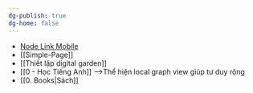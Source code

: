 ```yaml
---
dg-publish: true
dg-home: false
---
```

- [Node Link Mobile](https://m-nodelink.netlify.app/)
- [[Simple-Page]]
- [[Thiết lập digital garden]]
- [[0 - Học Tiếng Anh]] -->Thể hiện local graph view giúp tư duy rộng
- [[0. Books|Sách]]
